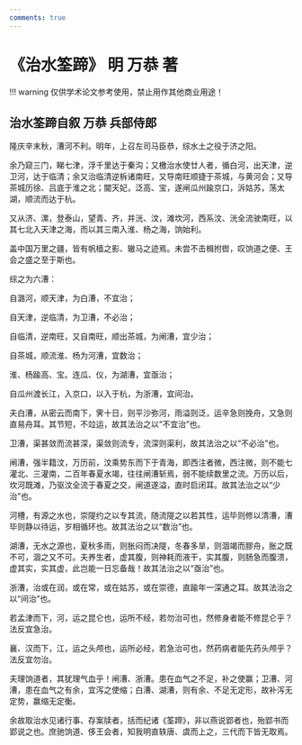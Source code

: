 ```yaml
---
comments: true
---
```


# 《治水筌蹄》 明 万恭 著
!!! warning
    仅供学术论文参考使用，禁止用作其他商业用途！

## **治水筌蹄自叙**  万恭 兵部侍郎
隆庆辛末秋，漕河不利。明年，上召左司马臣恭，综水土之役于济之阳。

余乃窥三门，睇七津，浮千里达于秦沟；又檄治水使廿人者，循白河，出天津，逆卫河，达于临清；余又治临清逆柝诸南旺，又导南旺顺捷于茶城，与黄河会；又导茶城历徐、吕底于淮之北；閫天妃，泛高、宝，遂闸瓜州踰京口，泝姑苏，荡太湖，顺流而达于杭。

又从济、漯，登泰山，望青、齐，并洸、汶，滩坎河，西系汶、洸全流驶南旺，以其七北入天津之海，而以其三南入淮、杨之海，饷始利。

盖中国万里之疆，皆有帆樯之影、辙马之迹焉。未尝不击楫拊辔，叹饷道之便、王会之盛之至于斯也。

综之为六漕：

自潞河，顺天津，为白漕，不宜治；

自天津，逆临清，为卫漕，不必治；

自临清，逆南旺，又自南旺，顺出茶城，为闸漕，宜少治；

自茶城，顺流淮、杨为河漕，宜数治；

淮、杨踰高、宝。连瓜、仪，为湖漕，宜亟治；

自瓜州渡长江，入京口，以入于杭，为浙漕，宜间治。

夫白漕，从密云而南下，霁十日，则平沙弥河，雨溢则泛，运辛急则挽舟，又急则直易舟耳。其节短，不竝运，故其法治之以“不宜治”也。

卫漕，渠甚敛而流甚深，渠敛则流专，流深则渠利，故其法治之以“不必治”也。

闸漕，强半籍汶，万历前，汶乘势东而下于青海，即西注者微，西注微，则不能七灌北、三灌南，二百年春夏水竭，往往闸漕斩焉，弱不能续数里之流。万历以后，坎河既滩，乃驱汶全流于春夏之交，闸道遂溢，直时启闭耳。故其法治之以“少治”也。

河槽，有源之水也，崇隄约之以专其流，随流隄之以若其性，运毕则修以清漕，漕毕则静以待运，岁相循环也。故其法治之以“数治”也。

湖漕，无水之源也，夏秋多雨，则胀闷而决隄，冬春多旱，则涸竭而膠舟，胀之既不可，涸之又不可。夫养生者，虚其腹，则神耗而液干，实其腹，则肠急而腹溃，虚其实，实其虚，此岂能一日忘备哉！故其法治之以“亟治”也。

浙漕，治或在润，或在常，或在姑苏，或在崇德，直踰年一深通之耳。故其法治之以“间治”也。

若孟津而下，河，运之昆仑也，运所不经，若勿治可也，然修身者能不修昆仑乎？法反宜急治。

襄、汉而下，江，运之头颅也，运所必经，若急治可也，然药病者能先药头颅乎？法反宜勿治。

夫理饷道者，其犹理气血乎！闸漕、浙漕。患在血气之不足，补之使赢；卫漕、河漕，患在血气之有余，宜泻之使缩；白漕、湖漕，则有余、不足无定形，故补泻无定势，赢缩无定衡。

余故取治水见诸行事、存案牍者，括而纪诸《筌蹄》，非以燕说郢者也，殆郢书而郢说之也。庶驰饷道、侈王会者，知我明直轶唐、虞而上之，三代而下皆无取焉。